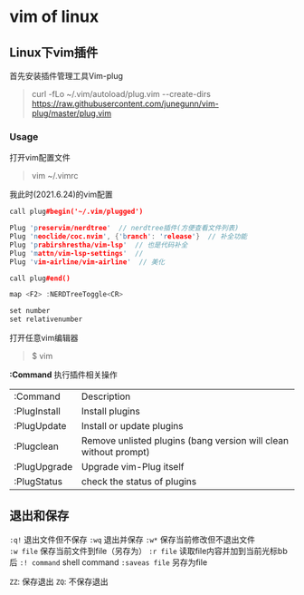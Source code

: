# vim of linux

## Linux下vim插件  

首先安装插件管理工具Vim-plug
> curl -fLo ~/.vim/autoload/plug.vim --create-dirs https://raw.githubusercontent.com/junegunn/vim-plug/master/plug.vim

### Usage

打开vim配置文件
> vim ~/.vimrc

我此时(2021.6.24)的vim配置

```c++
call plug#begin('~/.vim/plugged')

Plug 'preservim/nerdtree'  // nerdtree插件(方便查看文件列表)
Plug 'neoclide/coc.nvim', {'branch': 'release'}  // 补全功能
Plug 'prabirshrestha/vim-lsp'  // 也是代码补全
Plug 'mattn/vim-lsp-settings'  // 
Plug 'vim-airline/vim-airline'  // 美化

call plug#end()

map <F2> :NERDTreeToggle<CR>

set number                 
set relativenumber
```

打开任意vim编辑器

> $ vim

**:Command** 执行插件相关操作

<table>
    <tr>
        <td>:Command</td>
        <td>Description</td>
    </tr>
    <tr>
        <td>:PlugInstall</td>
        <td>Install plugins</td>
    </tr>
    <tr>
        <td>:PlugUpdate</td>
        <td>Install or update plugins</td>
    </tr>
    <tr>
        <td>:Plugclean</td>
        <td>Remove unlisted plugins (bang version will clean without prompt)</td>
    </tr>
    <tr>
        <td>:PlugUpgrade</td>
        <td>Upgrade vim-Plug itself</td>
    </tr>
    <tr>
        <td>:PlugStatus</td>
        <td>check the status of plugins</td>
    </tr>
</table>  

## 退出和保存

`:q!` 退出文件但不保存
`:wq` 退出并保存
`:w*` 保存当前修改但不退出文件  
`:w file` 保存当前文件到file（另存为）
`:r file` 读取file内容并加到当前光标bb后
`:! command` shell command
`:saveas file` 另存为file

`ZZ`: 保存退出
`ZQ`: 不保存退出